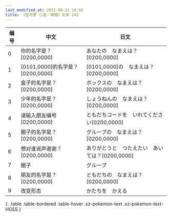 ```yaml
---
last_modified_at: 2021-08-21 16:02
title: 《宝可梦 心金／魂银》文本 242
---
```

| 编号 | 中文 | 日文 |
| ---- | ---- | ---- |
| 0 | 你的名字是？[0200,0000] | あなたの　なまえは？[0200,0000] |
| 1 | [0101,0000]的名字是？[0200,0000] | [0101,0000]の　なまえは？[0200,0000] |
| 2 | 盒子的名字是？[0200,0000] | ボックスの　なまえは？[0200,0000] |
| 3 | 少年的名字是？[0200,0000] | しょうねんの　なまえは？[0200,0000] |
| 4 | 请输入朋友编号[0200,0000] | ともだちコードを　いれてください[0200,0000] |
| 5 | 圈子的名字是？[0200,0000] | グループの　なまえは？[0200,0000] |
| 6 | 想对谁说声谢谢？[0200,0000] | ありがとうと　つたえたい　あいては？[0200,0000] |
| 7 | 圈子 | グループ |
| 8 | 朋友的名字是？[0200,0000] | ともだちの　なまえは？[0200,0000] |
| 9 | 改变形态 | かたちを　かえる |
{: .table .table-bordered .table-hover .xz-pokemon-text .xz-pokemon-text-HGSS }